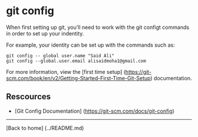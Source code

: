 # git config

When first setting up git, you'll need to work with the git configt commands in order to set up your indentity.

For example, your identity can be set up with the commands such as:

``` git config -- global user.name "Said Ali"                                         git config --global.user.email alisaidmoha1@gmail.com ```

For more information, view the [first time setup] (https://git-scm.com/book/en/v2/Getting-Started-First-Time-Git-Setup) documentation.

## Rescources 

- [Git Config Documentation] (https://git-scm.com/docs/git-config)

---

[Back to home] (../README.md)
